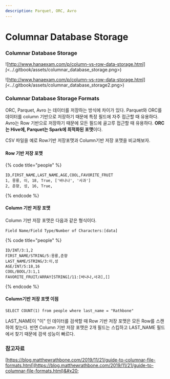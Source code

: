```yaml
---
description: Parquet, ORC, Avro
---
```


# Columnar Database Storage

### Columnar Database Storage

![http://www.hanaexam.com/p/column-vs-row-data-storage.html](<../.gitbook/assets/columnar_database_storage.png>)

![http://www.hanaexam.com/p/column-vs-row-data-storage.html](<../.gitbook/assets/columnar_database_storage2.png>)

### Columnar Database Storage Formats

ORC, Parquet, Avro 는 데이터를 저장하는 방식에 차이가 있다. Parquet와 ORC를 데이터를 column 기반으로 저장하기 때문에 특정 필드에 자주 접근할 때 유용하다. Avro는 Row 기반으로 저장하기 때문에 모든 필드에 골고루 접근할 때 유용하다. **ORC는 Hive에, Parquet는 Spark에 최적화된 포맷**이다.

&#x20;CSV 파일을 예로 Row기반 저장포맷과 Column기반 저장 포맷을 비교해보자.&#x20;

#### Row 기반 저장 포맷

{% code title="people" %}
```
ID,FIRST_NAME,LAST_NAME,AGE,COOL,FAVORITE_FRUIT
1, 몽룡, 이, 18, True, ['바나나', '사과']
2, 춘향, 성, 16, True,
```
{% endcode %}

#### &#x20;Column 기반 저장 포맷&#x20;

Column 기반 저장 포맷은 다음과 같은 형식이다.

```
Field Name/Field Type/Number of Characters:[data]
```

{% code title="people" %}
```
ID/INT/3:1,2
FIRST_NAME/STRING/5:몽룡,춘향
LAST_NAME/STRING/3:이,성
AGE/INT/5:18,16
COOL/BOOL/3:1,1
FAVORITE_FRUIT/ARRAY[STRING]/11:[바나나,사과],[]
```
{% endcode %}

#### &#x20;Column기반 저장 포맷 이점

```
SELECT COUNT(1) from people where last_name = "Rathbone"
```

LAST\_NAME이 "이" 인 데이터를 검색할 때 Row 기반 저장 포맷은 모든 Row를 스캔하여 찾는다. 반면 Column 기반 저장 포맷은 2개 필드는 스킵하고 LAST\_NAME 필드에서 찾기 때문에 검색 성능이 빠르다.

### 참고자료

[https://blog.matthewrathbone.com/2019/11/21/guide-to-columnar-file-formats.html](https://blog.matthewrathbone.com/2019/11/21/guide-to-columnar-file-formats.html)&#x20;

